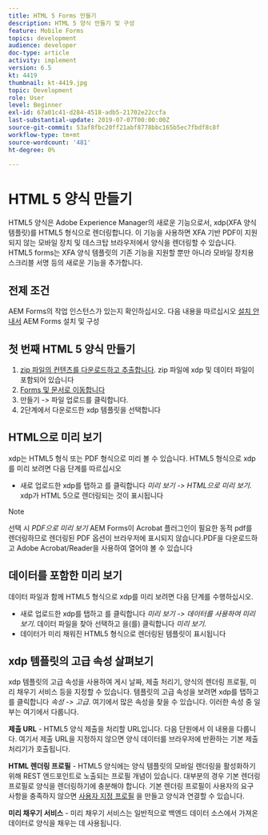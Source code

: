 ```yaml
---
title: HTML 5 Forms 만들기
description: HTML 5 양식 만들기 및 구성
feature: Mobile Forms
topics: development
audience: developer
doc-type: article
activity: implement
version: 6.5
kt: 4419
thumbnail: kt-4419.jpg
topic: Development
role: User
level: Beginner
exl-id: 67a01c41-d284-4518-adb5-21702e22ccfa
last-substantial-update: 2019-07-07T00:00:00Z
source-git-commit: 53af8fbc20ff21abf8778bbc165b5ec7fbdf8c8f
workflow-type: tm+mt
source-wordcount: '481'
ht-degree: 0%

---
```


# HTML 5 양식 만들기

HTML5 양식은 Adobe Experience Manager의 새로운 기능으로서, xdp(XFA 양식 템플릿)를 HTML5 형식으로 렌더링합니다. 이 기능을 사용하면 XFA 기반 PDF이 지원되지 않는 모바일 장치 및 데스크탑 브라우저에서 양식을 렌더링할 수 있습니다. HTML5 forms는 XFA 양식 템플릿의 기존 기능을 지원할 뿐만 아니라 모바일 장치용 스크리블 서명 등의 새로운 기능을 추가합니다.

## 전제 조건

AEM Forms의 작업 인스턴스가 있는지 확인하십시오. 다음 내용을 따르십시오 [설치 안내서](https://experienceleague.adobe.com/docs/experience-manager-65/forms/install-aem-forms/osgi-installation/installing-configuring-aem-forms-osgi.html) AEM Forms 설치 및 구성

## 첫 번째 HTML 5 양식 만들기

1. [zip 파일의 컨텐츠를 다운로드하고 추출합니다](assets/assets.zip). zip 파일에 xdp 및 데이터 파일이 포함되어 있습니다
2. [Forms 및 문서로 이동합니다](http://localhost:4502/aem/forms.html/content/dam/formsanddocuments)
3. 만들기 -> 파일 업로드를 클릭합니다.
4. 2단계에서 다운로드한 xdp 템플릿을 선택합니다

## HTML으로 미리 보기

xdp는 HTML5 형식 또는 PDF 형식으로 미리 볼 수 있습니다. HTML5 형식으로 xdp를 미리 보려면 다음 단계를 따르십시오

* 새로 업로드한 xdp를 탭하고 를 클릭합니다 _미리 보기 -> HTML으로 미리 보기_. xdp가 HTML 5으로 렌더링되는 것이 표시됩니다

>[!NOTE]
>선택 시 _PDF으로 미리 보기_ AEM Forms이 Acrobat 플러그인이 필요한 동적 pdf를 렌더링하므로 렌더링된 PDF 옵션이 브라우저에 표시되지 않습니다.PDF을 다운로드하고 Adobe Acrobat/Reader을 사용하여 열어야 볼 수 있습니다


## 데이터를 포함한 미리 보기

데이터 파일과 함께 HTML5 형식으로 xdp를 미리 보려면 다음 단계를 수행하십시오.

* 새로 업로드한 xdp를 탭하고 를 클릭합니다 _미리 보기 -> 데이터를 사용하여 미리 보기_. 데이터 파일을 찾아 선택하고 을(를) 클릭합니다 _미리 보기_.
* 데이터가 미리 채워진 HTML5 형식으로 렌더링된 템플릿이 표시됩니다

## xdp 템플릿의 고급 속성 살펴보기

xdp 템플릿의 고급 속성을 사용하여 게시 날짜, 제출 처리기, 양식의 렌더링 프로필, 미리 채우기 서비스 등을 지정할 수 있습니다. 템플릿의 고급 속성을 보려면 xdp를 탭하고 를 클릭합니다 _속성 -> 고급_. 여기에서 많은 속성을 찾을 수 있습니다. 이러한 속성 중 일부는 여기에서 다룹니다.

**제출 URL** - HTML5 양식 제출을 처리할 URL입니다. 다음 단원에서 이 내용을 다룹니다. 여기서 제출 URL을 지정하지 않으면 양식 데이터를 브라우저에 반환하는 기본 제출 처리기가 호출됩니다.

**HTML 렌더링 프로필** - HTML5 양식에는 양식 템플릿의 모바일 렌더링을 활성화하기 위해 REST 엔드포인트로 노출되는 프로필 개념이 있습니다. 대부분의 경우 기본 렌더링 프로필로 양식을 렌더링하기에 충분해야 합니다. 기본 렌더링 프로필이 사용자의 요구 사항을 충족하지 않으면 [사용자 지정 프로필](https://experienceleague.adobe.com/docs/experience-manager-65/forms/html5-forms/custom-profile.html) 을 만들고 양식과 연결할 수 있습니다.

**미리 채우기 서비스** - 미리 채우기 서비스는 일반적으로 백엔드 데이터 소스에서 가져온 데이터로 양식을 채우는 데 사용됩니다.
